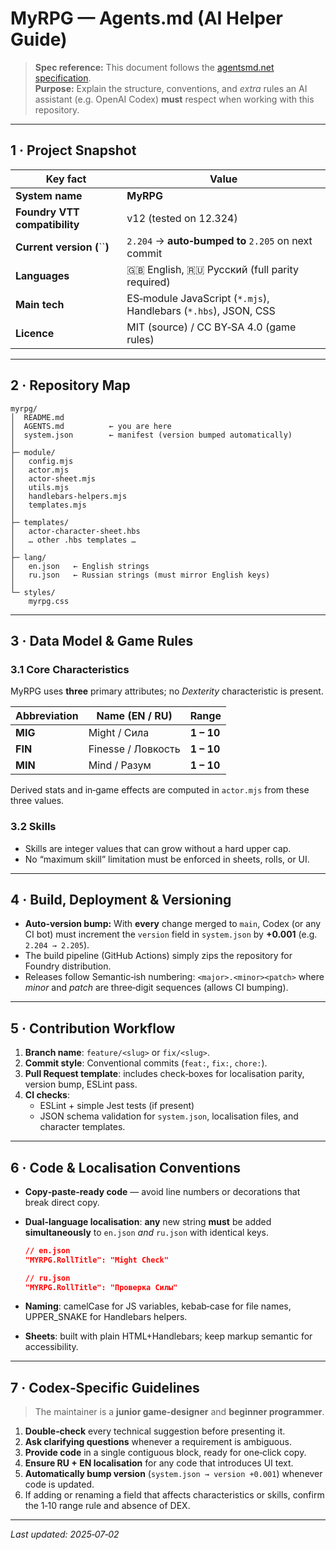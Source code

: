 # MyRPG — **Agents.md** (AI Helper Guide)

> **Spec reference:** This document follows the [agentsmd.net specification](https://agentsmd.net/#what-is-agentsmd).\
> **Purpose:** Explain the structure, conventions, and *extra* rules an AI assistant (e.g. OpenAI Codex) **must** respect when working with this repository.

---

## 1 · Project Snapshot

| Key fact                      | Value                                                           |
| ----------------------------- | --------------------------------------------------------------- |
| **System name**               | **MyRPG**                                                       |
| **Foundry VTT compatibility** | v12 (tested on 12.324)                                          |
| **Current version (**``**)**  | `2.204` → **auto‑bumped to** `2.205` on next commit             |
| **Languages**                 | 🇬🇧 English, 🇷🇺 Русский (full parity required)               |
| **Main tech**                 | ES‑module JavaScript (`*.mjs`), Handlebars (`*.hbs`), JSON, CSS |
| **Licence**                   | MIT (source) / CC BY‑SA 4.0 (game rules)                        |

---

## 2 · Repository Map

```
myrpg/
│  README.md
│  AGENTS.md          ← you are here
│  system.json        ← manifest (version bumped automatically)
│
├─ module/
│   config.mjs
│   actor.mjs
│   actor-sheet.mjs
│   utils.mjs
│   handlebars-helpers.mjs
│   templates.mjs
│
├─ templates/
│   actor-character-sheet.hbs
│   … other .hbs templates …
│
├─ lang/
│   en.json   ← English strings
│   ru.json   ← Russian strings (must mirror English keys)
│
└─ styles/
    myrpg.css
```

---

## 3 · Data Model & Game Rules

### 3.1 Core Characteristics

MyRPG uses **three** primary attributes; no *Dexterity* characteristic is present.

| Abbreviation | Name (EN / RU)     | Range      |
| ------------ | ------------------ | ---------- |
| **MIG**      | Might / Сила       | **1 – 10** |
| **FIN**      | Finesse / Ловкость | **1 – 10** |
| **MIN**      | Mind / Разум       | **1 – 10** |

Derived stats and in‑game effects are computed in `actor.mjs` from these three values.

### 3.2 Skills

- Skills are integer values that can grow without a hard upper cap.
- No “maximum skill” limitation must be enforced in sheets, rolls, or UI.

---

## 4 · Build, Deployment & Versioning

- **Auto‑version bump:** With **every** change merged to `main`, Codex (or any CI bot) must increment the `version` field in `system.json` by **+0.001** (e.g. `2.204 → 2.205`).
- The build pipeline (GitHub Actions) simply zips the repository for Foundry distribution.
- Releases follow Semantic‑ish numbering: `<major>.<minor><patch>` where *minor* and *patch* are three‑digit sequences (allows CI bumping).

---

## 5 · Contribution Workflow

1. **Branch name**: `feature/<slug>` or `fix/<slug>`.
2. **Commit style**: Conventional commits (`feat:`, `fix:`, `chore:`).
3. **Pull Request template**: includes check‑boxes for localisation parity, version bump, ESLint pass.
4. **CI checks**:
   - ESLint + simple Jest tests (if present)
   - JSON schema validation for `system.json`, localisation files, and character templates.

---

## 6 · Code & Localisation Conventions

- **Copy‑paste‑ready code** — avoid line numbers or decorations that break direct copy.

- **Dual‑language localisation**: **any** new string **must** be added **simultaneously** to `en.json` *and* `ru.json` with identical keys.

  ```json
  // en.json
  "MYRPG.RollTitle": "Might Check"

  // ru.json
  "MYRPG.RollTitle": "Проверка Силы"
  ```

- **Naming**: camelCase for JS variables, kebab‑case for file names, UPPER\_SNAKE for Handlebars helpers.

- **Sheets**: built with plain HTML+Handlebars; keep markup semantic for accessibility.

---

## 7 · Codex‑Specific Guidelines

> The maintainer is a **junior game‑designer** and **beginner programmer**.

1. **Double‑check** every technical suggestion before presenting it.
2. **Ask clarifying questions** whenever a requirement is ambiguous.
3. **Provide code** in a single contiguous block, ready for one‑click copy.
4. **Ensure RU + EN localisation** for any code that introduces UI text.
5. **Automatically bump version** (`system.json → version +0.001`) whenever code is updated.
6. If adding or renaming a field that affects characteristics or skills, confirm the 1‑10 range rule and absence of DEX.

---

*Last updated: 2025‑07‑02*


